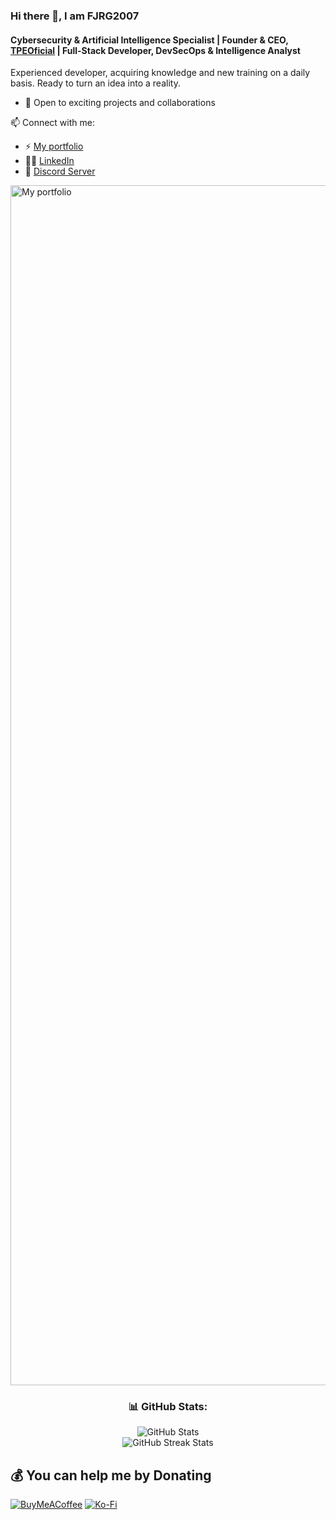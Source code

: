 ### Hi there 👋, I am FJRG2007
#### Cybersecurity & Artificial Intelligence Specialist | Founder & CEO, <a href="https://dymo.tpeoficial.com/?ch-pg=fjrg2007-gh-profile" target="_blank">TPEOficial</a> | Full-Stack Developer, DevSecOps & Intelligence Analyst
Experienced developer, acquiring knowledge and new training on a daily basis. Ready to turn an idea into a reality.

- 💼 Open to exciting projects and collaborations

📫 Connect with me:
- ⚡ [My portfolio](https://fjrg2007.tpeoficial.com/)
- 🧑‍💼 [LinkedIn](https://www.linkedin.com/in/fjrg2007)
- 💬 [Discord Server](https://tpe.li/dsc)

<a href="https://fjrg2007.tpeoficial.com/?ch-pg=fjrg2007-gh-profile">
  <img src="https://cdn.tpeoficial.com/SEO/Zj8Dj6Mu8Nr1Qq7Sl8Zs5Lq8Cj6Nv4Sc0Jk5Jm5K" alt="My portfolio" width="1920" />
</a>

<div align="center">
  <h3>📊 GitHub Stats:</h3>
  <img src="https://github-readme-stats.vercel.app/api?username=FJRG2007&theme=dark&hide_border=false&include_all_commits=false&count_private=false" alt="GitHub Stats" /><br />
  <img src="https://github-readme-streak-stats.herokuapp.com/?user=FJRG2007&theme=dark&hide_border=false" alt="GitHub Streak Stats" /><br />
</div>

## 💰 You can help me by Donating
[![BuyMeACoffee](https://img.shields.io/badge/Buy%20Me%20a%20Coffee-ffdd00?style=for-the-badge&logo=buy-me-a-coffee&logoColor=black)](https://buymeacoffee.com/fjrg2007) [![Ko-Fi](https://img.shields.io/badge/Ko--fi-F16061?style=for-the-badge&logo=ko-fi&logoColor=white)](https://ko-fi.com/fjrg2007) 
